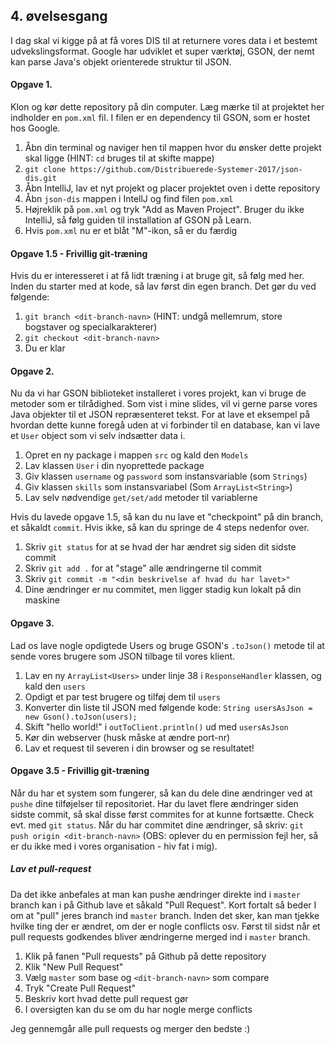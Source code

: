 ## 4. øvelsesgang

I dag skal vi kigge på at få vores DIS til at returnere vores data i et bestemt udvekslingsformat. Google har udviklet et super
værktøj, GSON, der nemt kan parse Java's objekt orienterede struktur til JSON. 

#### Opgave 1.
Klon og kør dette repository på din computer. Læg mærke til at projektet her indholder en `pom.xml` fil. I filen er en dependency til GSON, som er hostet hos Google. 

1. Åbn din terminal og naviger hen til mappen hvor du ønsker dette projekt skal ligge (HINT: `cd` bruges til at skifte mappe)
2. `git clone https://github.com/Distribuerede-Systemer-2017/json-dis.git`
3. Åbn IntelliJ, lav et nyt projekt og placer projektet oven i dette repository
4. Åbn `json-dis` mappen i IntellJ og find filen `pom.xml`
5. Højreklik på `pom.xml` og tryk "Add as Maven Project". Bruger du ikke IntelliJ, så følg guiden til installation af GSON på  Learn.
6. Hvis `pom.xml` nu er et blåt "M"-ikon, så er du færdig

#### Opgave 1.5 - Frivillig git-træning
Hvis du er interesseret i at få lidt træning i at bruge git, så følg med her.
Inden du starter med at kode, så lav først din egen branch. Det gør du ved følgende:

1. `git branch <dit-branch-navn>` (HINT: undgå mellemrum, store bogstaver og specialkarakterer)
2. `git checkout <dit-branch-navn>`
3. Du er klar

#### Opgave 2.
Nu da vi har GSON biblioteket installeret i vores projekt, kan vi bruge de metoder som er tilrådighed. Som vist i mine slides, vil vi gerne parse vores Java objekter til et JSON repræsenteret tekst. For at lave et eksempel på hvordan dette kunne foregå uden at vi forbinder til en database, kan vi lave et `User` object som vi selv indsætter data i.

1. Opret en ny package i mappen `src` og kald den `Models`
2. Lav klassen `User` i din nyoprettede package 
3. Giv klassen `username` og `password` som instansvariable (som `Strings`)
4. Giv klassen `skills` som instansvariabel (Som `ArrayList<String>`)
5. Lav selv nødvendige `get/set/add` metoder til variablerne

Hvis du lavede opgave 1.5, så kan du nu lave et "checkpoint" på din branch, et såkaldt `commit`. Hvis ikke, så kan du springe de 4 steps nedenfor over.
1. Skriv `git status` for at se hvad der har ændret sig siden dit sidste commit
2. Skriv `git add .` for at "stage" alle ændringerne til commit
3. Skriv `git commit -m "<din beskrivelse af hvad du har lavet>"`
4. Dine ændringer er nu commitet, men ligger stadig kun lokalt på din maskine

#### Opgave 3.
Lad os lave nogle opdigtede Users og bruge GSON's `.toJson()` metode til at sende vores brugere som JSON tilbage til vores klient.

1. Lav en ny `ArrayList<Users>` under linje 38 i `ResponseHandler` klassen, og kald den `users`
2. Opdigt et par test brugere og tilføj dem til `users`
3. Konverter din liste til JSON med følgende kode: `String usersAsJson = new Gson().toJson(users);`
4. Skift "hello world!" i `outToClient.println()` ud med `usersAsJson`
5. Kør din webserver (husk måske at ændre port-nr)
6. Lav et request til severen i din browser og se resultatet!

#### Opgave 3.5 - Frivillig git-træning
Når du har et system som fungerer, så kan du dele dine ændringer ved at `pushe` dine tilføjelser til repositoriet. Har du lavet flere ændringer siden sidste commit, så skal disse først commites for at kunne fortsætte. Check evt. med `git status`. Når du har commitet dine ændringer, så skriv: `git push origin <dit-branch-navn>` (OBS: oplever du en permission fejl her, så er du ikke med i vores organisation - hiv fat i mig).

##### Lav et pull-request
Da det ikke anbefales at man kan pushe ændringer direkte ind i `master` branch kan i på Github lave et såkald "Pull Request". Kort fortalt så beder I om at "pull" jeres branch ind `master` branch. Inden det sker, kan man tjekke hvilke ting der er ændret, om der er nogle conflicts osv. Først til sidst når et pull requests godkendes bliver ændringerne merged ind i `master` branch.

1. Klik på fanen "Pull requests" på Github på dette repository
2. Klik "New Pull Request"
3. Vælg `master` som base og `<dit-branch-navn>` som compare
4. Tryk "Create Pull Request"
5. Beskriv kort hvad dette pull request gør
6. I oversigten kan du se om du har nogle merge conflicts

Jeg gennemgår alle pull requests og merger den bedste :)
